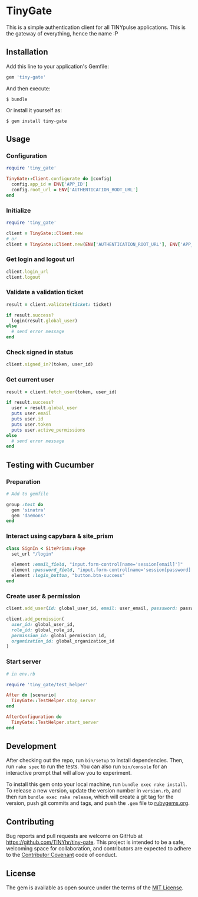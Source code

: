 # TinyGate

This is a simple authentication client for all TINYpulse applications. This is
the gateway of everything, hence the name :P

## Installation

Add this line to your application's Gemfile:

```ruby
gem 'tiny-gate'
```

And then execute:

```shell
$ bundle
```

Or install it yourself as:

```shell
$ gem install tiny-gate
```

## Usage

### Configuration

```ruby
require 'tiny_gate'

TinyGate::Client.configurate do |config|
  config.app_id = ENV['APP_ID']
  config.root_url = ENV['AUTHENTICATION_ROOT_URL']
end
```

### Initialize

```ruby
require 'tiny_gate'

client = TinyGate::Client.new
# or
client = TinyGate::Client.new(ENV['AUTHENTICATION_ROOT_URL'], ENV['APP_ID'])
```

### Get login and logout url

```ruby
client.login_url
client.logout
```

### Validate a validation ticket

```ruby
result = client.validate(ticket: ticket)

if result.success?
  login(result.global_user)
else
  # send error message
end
```

### Check signed in status

```ruby
client.signed_in?(token, user_id)
```

### Get current user

```ruby
result = client.fetch_user(token, user_id)

if result.success?
  user = result.global_user
  puts user.email
  puts user.id
  puts user.token
  puts user.active_permissions
else
  # send error message
end
```

## Testing with Cucumber


### Preparation

```ruby
# Add to gemfile

group :test do
  gem 'sinatra'
  gem 'daemons'
end
```

### Interact using capybara & site_prism

```ruby
class SignIn < SitePrism::Page
  set_url "/login"

  element :email_field, "input.form-control[name='session[email]']"
  element :password_field, "input.form-control[name='session[password]']"
  element :login_button, "button.btn-success"
end
```

### Create user & permission

```ruby
client.add_user(id: global_user_id, email: user_email, passsword: password)

client.add_permission(
  user_id: global_user_id,
  role_id: global_role_id,
  permission_id: global_permission_id,
  organization_id: global_organization_id
)
```

### Start server

```ruby
# in env.rb

require 'tiny_gate/test_helper'

After do |scenario|
  TinyGate::TestHelper.stop_server
end

AfterConfiguration do
  TinyGate::TestHelper.start_server
end
```

## Development

After checking out the repo, run `bin/setup` to install dependencies. Then, run `rake spec` to run the tests. You can also run `bin/console` for an interactive prompt that will allow you to experiment.

To install this gem onto your local machine, run `bundle exec rake install`. To release a new version, update the version number in `version.rb`, and then run `bundle exec rake release`, which will create a git tag for the version, push git commits and tags, and push the `.gem` file to [rubygems.org](https://rubygems.org).

## Contributing

Bug reports and pull requests are welcome on GitHub at https://github.com/TINYhr/tiny-gate.
This project is intended to be a safe, welcoming space for collaboration, and contributors are expected to adhere to the
[Contributor Covenant](http://contributor-covenant.org) code of conduct.


## License

The gem is available as open source under the terms of the [MIT License](http://opensource.org/licenses/MIT).
